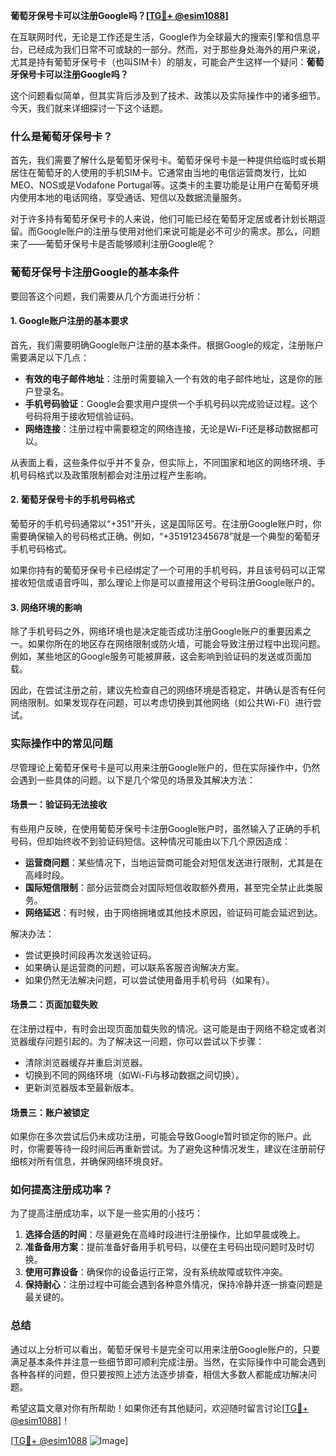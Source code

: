 **葡萄牙保号卡可以注册Google吗？[[TG💪+ @esim1088](https://t.me/s/esim1088)]**

在互联网时代，无论是工作还是生活，Google作为全球最大的搜索引擎和信息平台，已经成为我们日常不可或缺的一部分。然而，对于那些身处海外的用户来说，尤其是持有葡萄牙保号卡（也叫SIM卡）的朋友，可能会产生这样一个疑问：**葡萄牙保号卡可以注册Google吗？**

这个问题看似简单，但其实背后涉及到了技术、政策以及实际操作中的诸多细节。今天，我们就来详细探讨一下这个话题。

### 什么是葡萄牙保号卡？

首先，我们需要了解什么是葡萄牙保号卡。葡萄牙保号卡是一种提供给临时或长期居住在葡萄牙的人使用的手机SIM卡。它通常由当地的电信运营商发行，比如MEO、NOS或是Vodafone Portugal等。这类卡的主要功能是让用户在葡萄牙境内使用本地的电话网络，享受通话、短信以及数据流量服务。

对于许多持有葡萄牙保号卡的人来说，他们可能已经在葡萄牙定居或者计划长期逗留。而Google账户的注册与使用对他们来说可能是必不可少的需求。那么，问题来了——葡萄牙保号卡是否能够顺利注册Google呢？

### 葡萄牙保号卡注册Google的基本条件

要回答这个问题，我们需要从几个方面进行分析：

#### 1. Google账户注册的基本要求

首先，我们需要明确Google账户注册的基本条件。根据Google的规定，注册账户需要满足以下几点：

- **有效的电子邮件地址**：注册时需要输入一个有效的电子邮件地址，这是你的账户登录名。
- **手机号码验证**：Google会要求用户提供一个手机号码以完成验证过程。这个号码将用于接收短信验证码。
- **网络连接**：注册过程中需要稳定的网络连接，无论是Wi-Fi还是移动数据都可以。

从表面上看，这些条件似乎并不复杂，但实际上，不同国家和地区的网络环境、手机号码格式以及政策限制都会对注册过程产生影响。

#### 2. 葡萄牙保号卡的手机号码格式

葡萄牙的手机号码通常以“+351”开头，这是国际区号。在注册Google账户时，你需要确保输入的号码格式正确。例如，“+351912345678”就是一个典型的葡萄牙手机号码格式。

如果你持有的葡萄牙保号卡已经绑定了一个可用的手机号码，并且该号码可以正常接收短信或语音呼叫，那么理论上你是可以直接用这个号码注册Google账户的。

#### 3. 网络环境的影响

除了手机号码之外，网络环境也是决定能否成功注册Google账户的重要因素之一。如果你所在的地区存在网络限制或防火墙，可能会导致注册过程中出现问题。例如，某些地区的Google服务可能被屏蔽，这会影响到验证码的发送或页面加载。

因此，在尝试注册之前，建议先检查自己的网络环境是否稳定，并确认是否有任何网络限制。如果发现存在问题，可以考虑切换到其他网络（如公共Wi-Fi）进行尝试。

### 实际操作中的常见问题

尽管理论上葡萄牙保号卡是可以用来注册Google账户的，但在实际操作中，仍然会遇到一些具体的问题。以下是几个常见的场景及其解决方法：

#### 场景一：验证码无法接收

有些用户反映，在使用葡萄牙保号卡注册Google账户时，虽然输入了正确的手机号码，但却始终收不到验证码短信。这种情况可能由以下几个原因造成：

- **运营商问题**：某些情况下，当地运营商可能会对短信发送进行限制，尤其是在高峰时段。
- **国际短信限制**：部分运营商会对国际短信收取额外费用，甚至完全禁止此类服务。
- **网络延迟**：有时候，由于网络拥堵或其他技术原因，验证码可能会延迟到达。

解决办法：
- 尝试更换时间段再次发送验证码。
- 如果确认是运营商的问题，可以联系客服咨询解决方案。
- 如果仍然无法解决问题，可以尝试使用备用手机号码（如果有）。

#### 场景二：页面加载失败

在注册过程中，有时会出现页面加载失败的情况。这可能是由于网络不稳定或者浏览器缓存问题引起的。为了解决这一问题，你可以尝试以下步骤：

- 清除浏览器缓存并重启浏览器。
- 切换到不同的网络环境（如Wi-Fi与移动数据之间切换）。
- 更新浏览器版本至最新版本。

#### 场景三：账户被锁定

如果你在多次尝试后仍未成功注册，可能会导致Google暂时锁定你的账户。此时，你需要等待一段时间后再重新尝试。为了避免这种情况发生，建议在注册前仔细核对所有信息，并确保网络环境良好。

### 如何提高注册成功率？

为了提高注册成功率，以下是一些实用的小技巧：

1. **选择合适的时间**：尽量避免在高峰时段进行注册操作，比如早晨或晚上。
2. **准备备用方案**：提前准备好备用手机号码，以便在主号码出现问题时及时切换。
3. **使用可靠设备**：确保你的设备运行正常，没有系统故障或软件冲突。
4. **保持耐心**：注册过程中可能会遇到各种意外情况，保持冷静并逐一排查问题是最关键的。

### 总结

通过以上分析可以看出，葡萄牙保号卡是完全可以用来注册Google账户的，只要满足基本条件并注意一些细节即可顺利完成注册。当然，在实际操作中可能会遇到各种各样的问题，但只要按照上述方法逐步排查，相信大多数人都能成功解决问题。

希望这篇文章对你有所帮助！如果你还有其他疑问，欢迎随时留言讨论[[TG💪+ @esim1088](https://t.me/s/esim1088)]！

[[TG💪+ @esim1088](https://t.me/s/esim1088) ![Image](https://i.postimg.cc/4NQfJmqS/Snipaste-2025-05-13-00-14-12.png)]